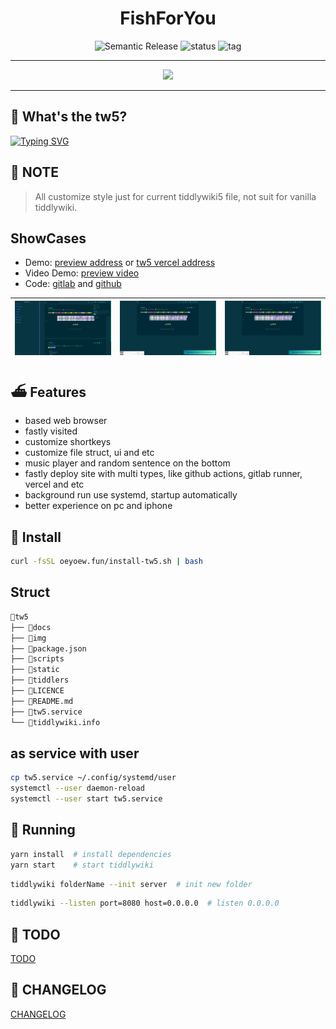 <div align="center">

<h1 align="center">FishForYou</h1>

<img src="https://img.shields.io/badge/%20%20%F0%9F%93%A6%F0%9F%9A%80-Semantic-e10079.svg?style=flat-square" alt="Semantic Release"/>
<img src="https://img.shields.io/badge/Maintain-Yes-blueviolet.svg?style=flat-square&logo=Chakra-Ui&color=90E59A&logoColor=green" alt="status" >
<img src="https://img.shields.io/gitlab/v/tag/oeyoews/tw5?color=green&logo=FastAPI&style=flat-square" alt="tag">

<hr>

<img src="https://cdn.jsdelivr.net/gh/oeyoews/img/koi-fish.png" width=128/>

</div>

<hr>

## 📢 What's the tw5?

<!-- - A customize tiddlywiki5 edition -->

<a href="https://git.io/typing-svg"><img src="https://readme-typing-svg.herokuapp.com?font=FiraCode&color=7279F3&vCenter=true&lines=+A+customize+tiddlywiki5+edition" alt="Typing SVG" /></a>

## 🚨 NOTE

> All customize style just for current tiddlywiki5 file, not suit for vanilla tiddlywiki.

## ShowCases

- Demo: [preview address](https://oeyoew.fun) or [tw5 vercel address](https://tw5s.vercel.app/)
- Video Demo: [preview video](https://www.bilibili.com/video/BV13a411D7G6?spm_id_from=333.999.0.0)
- Code: [gitlab](https://gitlab.com/oeyoews/tw5) and [github](https://github.com/oeyoews/tw5)

<div align="center">

| <img src="img/preview.png" alt="preview" width=512/> | <img src="img/01.png" alt="preview" width=512/> | <img src="img/01.png" alt="preview" width=512/> |
| :--------------------------------------------------: | :---------------------------------------------: | ----------------------------------------------- |

</div>

## ⛴️ Features

- based web browser
- fastly visited
- customize shortkeys
- customize file struct, ui and etc
- music player and random sentence on the bottom
- fastly deploy site with multi types, like github actions, gitlab runner, vercel and etc
- background run use systemd, startup automatically
- better experience on pc and iphone

## 🧳 Install

```bash
curl -fsSL oeyoew.fun/install-tw5.sh | bash
```

## Struct

```bash
📂tw5
├── 📂docs
├── 📂img
├── 📂package.json
├── 📂scripts
├── 📂static
├── 📂tiddlers
├── 📝LICENCE
├── 📝README.md
├── 📝tw5.service
└── 📝tiddlywiki.info
```

## as service with user

```bash
cp tw5.service ~/.config/systemd/user
systemctl --user daemon-reload
systemctl --user start tw5.service
```

## 🏡 Running

```bash
yarn install  # install dependencies
yarn start    # start tiddlywiki
```

```bash
tiddlywiki folderName --init server  # init new folder
```

```bash
tiddlywiki --listen port=8080 host=0.0.0.0  # listen 0.0.0.0
```

## 🌳 TODO

[TODO](docs/TODO.md)

## 🔫 CHANGELOG

[CHANGELOG](docs/CHANGELOG.md)

<!-- <img src="https://img.shields.io/badge/License-GPL--3.0-green.svg?style=flat-square&logo=GNU&color=df967f&label=License" alt="license"> -->
<!-- <img src="https://img.shields.io/badge/System-Linux-white.svg?style=flat-square&logo=linux&logoColor=white&color=BB9AF7" alt="system"> -->
<!-- <img src="https://img.shields.io/badge/Github-Yes-green.svg?style=flat-square&logo=github&label=Github&logoColor=cyan" alt="github"> -->
<!-- <img src="https://img.shields.io/badge/Gitlab-Yes-ffcc00.svg?style=flat-square&logo=gitlab&label=Gitlab" alt="gitlab"> -->
<!-- <img src="https://img.shields.io/badge/GIT-Yes-green.svg?style=flat-square&logo=git&label=GIT" alt="git"> -->
